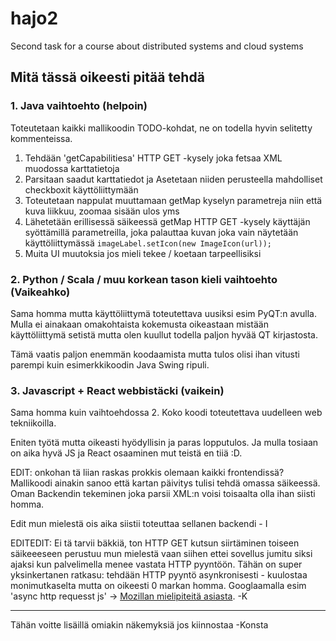# hajo2
Second task for a course about distributed systems and cloud systems

## Mitä tässä oikeesti pitää tehdä

### 1. Java vaihtoehto (helpoin)

Toteutetaan kaikki mallikoodin TODO-kohdat, ne on todella hyvin selitetty kommenteissa.

1. Tehdään 'getCapabilitiesa' HTTP GET -kysely joka fetsaa XML muodossa karttatietoja
2. Parsitaan saadut karttatiedot ja Asetetaan niiden perusteella mahdolliset checkboxit käyttöliittymään
3. Toteutetaan nappulat muuttamaan getMap kyselyn parametreja niin että kuva liikkuu, zoomaa sisään ulos yms
4. Lähetetään erillisessä säikeessä getMap HTTP GET -kysely käyttäjän syöttämillä parametreilla, joka palauttaa kuvan joka vain näytetään käyttöliittymässä `imageLabel.setIcon(new ImageIcon(url));`
5. Muita UI muutoksia jos mieli tekee / koetaan tarpeellisiksi

### 2. Python / Scala / muu korkean tason kieli vaihtoehto (Vaikeahko)

Sama homma mutta käyttöliittymä toteutettava uusiksi esim PyQT:n avulla. Mulla ei ainakaan omakohtaista kokemusta oikeastaan mistään käyttöliittymä setistä mutta olen kuullut todella paljon hyvää QT kirjastosta.

Tämä vaatis paljon enemmän koodaamista mutta tulos olisi ihan vitusti parempi kuin esimerkkikoodin Java Swing ripuli.

### 3. Javascript + React webbistäcki (vaikein)

Sama homma kuin vaihtoehdossa 2. Koko koodi toteutettava uudelleen web tekniikoilla.

Eniten työtä mutta oikeasti hyödyllisin ja paras lopputulos. 
Ja mulla tosiaan on aika hyvä JS ja React osaaminen mut teistä en tiiä :D.

EDIT: onkohan tä liian raskas prokkis olemaan kaikki frontendissä? Mallikoodi ainakin sanoo että kartan päivitys tulisi tehdä omassa säikeessä. Oman Backendin tekeminen joka parsii XML:n voisi toisaalta olla ihan siisti homma.

Edit mun mielestä ois aika siistii toteuttaa sellanen backendi - I

EDITEDIT: Ei tä tarvii bäkkiä, ton HTTP GET kutsun siirtäminen toiseen säikeeeseen
perustuu mun mielestä vaan siihen ettei sovellus jumitu siksi ajaksi kun palvelimella menee
vastata HTTP pyyntöön. Tähän on super yksinkertanen ratkasu: tehdään HTTP pyyntö asynkronisesti - kuulostaa monimutkaselta mutta on oikeesti 0 markan homma. Googlaamalla esim 'async http requesst js' -> [Mozillan mielipiteitä asiasta](https://developer.mozilla.org/en-US/docs/Web/API/XMLHttpRequest/Synchronous_and_Asynchronous_Requests). -K

-------------------------

Tähän voitte lisäillä omiakin näkemyksiä jos kiinnostaa -Konsta
